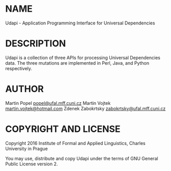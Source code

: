 # NAME

Udapi - Application Programming Interface for Universal Dependencies

# DESCRIPTION

Udapi is a collection of three APIs for processing Universal Dependencies data.
The three mutations are implemented in Perl, Java, and Python respectively.

# AUTHOR

Martin Popel <popel@ufal.mff.cuni.cz>
Martin Vojtek  <martin.vojtek@hotmail.com>
Zdenek Zabokrtsky <zabokrtsky@ufal.mff.cuni.cz>

# COPYRIGHT AND LICENSE

Copyright 2016 Institute of Formal and Applied Linguistics, Charles University in Prague

You may use, distribute and copy Udapi under the terms of GNU General Public License version 2.